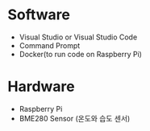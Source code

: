 # Software

- Visual Studio or Visual Studio Code
- Command Prompt
- Docker(to run code on Raspberry Pi)

# Hardware

- Raspberry Pi
- BME280 Sensor (온도와 습도 센서)
